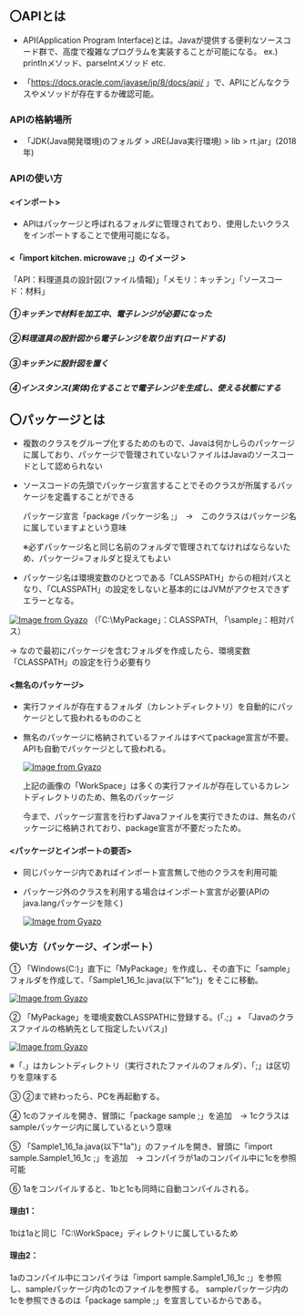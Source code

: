 ## 〇APIとは
- API(Application Program Interface)とは。Javaが提供する便利なソースコード群で、高度で複雑なプログラムを実装することが可能になる。
  ex.) printlnメソッド、parseIntメソッド etc.

- 「https://docs.oracle.com/javase/jp/8/docs/api/
  」で、APIにどんなクラスやメソッドが存在するか確認可能。

### APIの格納場所
- 「JDK(Java開発環境)のフォルダ > JRE(Java実行環境) > lib > rt.jar」(2018年)

### APIの使い方

#### <インポート>
- APIはパッケージと呼ばれるフォルダに管理されており、使用したいクラスをインポートすることで使用可能になる。

#### <「import kitchen. microwave ;」のイメージ >
「API：料理道具の設計図(ファイル情報)」「メモリ：キッチン」「ソースコード：材料」

##### ①キッチンで材料を加工中、電子レンジが必要になった
##### ②料理道具の設計図から電子レンジを取り出す(ロードする)
##### ③キッチンに設計図を置く
##### ④インスタンス(実体)化することで電子レンジを生成し、使える状態にする
  
## 〇パッケージとは
- 複数のクラスをグループ化するためのもので、Javaは何かしらのパッケージに属しており、パッケージで管理されていないファイルはJavaのソースコードとして認められない
- ソースコードの先頭でパッケージ宣言することでそのクラスが所属するパッケージを定義することができる

  パッケージ宣言「package パッケージ名 ;」　→　このクラスはパッケージ名に属していますよという意味

  ※必ずパッケージ名と同じ名前のフォルダで管理されてなければならないため、パッケージ=フォルダと捉えてもよい

- パッケージ名は環境変数のひとつである「CLASSPATH」からの相対パスとなり、「CLASSPATH」の設定をしないと基本的にはJVMがアクセスできずエラーとなる。
  
[![Image from Gyazo](https://i.gyazo.com/48167ec8ec00bfbad3d231dc052301b9.png)](https://gyazo.com/48167ec8ec00bfbad3d231dc052301b9)
（「C:\MyPackage」：CLASSPATH, 「\sample」：相対パス）

  → なので最初にパッケージを含むフォルダを作成したら、環境変数「CLASSPATH」の設定を行う必要有り

#### <無名のパッケージ>
- 実行ファイルが存在するフォルダ（カレントディレクトリ）を自動的にパッケージとして扱われるもののこと
- 無名のパッケージに格納されているファイルはすべてpackage宣言が不要。APIも自動でパッケージとして扱われる。

  [![Image from Gyazo](https://i.gyazo.com/1567c2658e50c5c25731caa283dae19a.png)](https://gyazo.com/1567c2658e50c5c25731caa283dae19a)

  上記の画像の「WorkSpace」は多くの実行ファイルが存在しているカレントディレクトリのため、無名のパッケージ

  今まで、パッケージ宣言を行わずJavaファイルを実行できたのは、無名のパッケージに格納されており、package宣言が不要だったため。

#### <パッケージとインポートの要否>
- 同じパッケージ内であればインポート宣言無しで他のクラスを利用可能
- パッケージ外のクラスを利用する場合はインポート宣言が必要(APIのjava.langパッケージを除く)

  [![Image from Gyazo](https://i.gyazo.com/34f233d82ab25ab4c71f955af90fa717.png)](https://gyazo.com/34f233d82ab25ab4c71f955af90fa717)

### 使い方（パッケージ、インポート）
① 「Windows(C:)」直下に「MyPackage」を作成し、その直下に「sample」フォルダを作成して、「Sample1_16_1c.java(以下"1c")」をそこに移動。

[![Image from Gyazo](https://i.gyazo.com/eb1372954a41d1e7686f997c141e3821.png)](https://gyazo.com/eb1372954a41d1e7686f997c141e3821)

② 「MyPackage」を環境変数CLASSPATHに登録する。(「.;」+ 「Javaのクラスファイルの格納先として指定したいパス」)

[![Image from Gyazo](https://i.gyazo.com/9fb46878cfb00f4638795fc30bf7b8ad.png)](https://gyazo.com/9fb46878cfb00f4638795fc30bf7b8ad)

※「.」はカレントディレクトリ（実行されたファイルのフォルダ）、「;」は区切りを意味する

③ ②まで終わったら、PCを再起動する。

④ 1cのファイルを開き、冒頭に「package sample ;」を追加　→ 1cクラスはsampleパッケージ内に属しているという意味

⑤ 「Sample1_16_1a.java(以下"1a")」のファイルを開き、冒頭に「import sample.Sample1_16_1c ;」を追加　→ コンパイラが1aのコンパイル中に1cを参照可能

⑥ 1aをコンパイルすると、1bと1cも同時に自動コンパイルされる。

#### 理由1：
1bは1aと同じ「C:\WorkSpace」ディレクトリに属しているため

#### 理由2：
1aのコンパイル中にコンパイラは「import sample.Sample1_16_1c ;」を参照し、sampleパッケージ内の1cのファイルを参照する。
sampleパッケージ内の1cを参照できるのは「package sample ;」を宣言しているからである。
